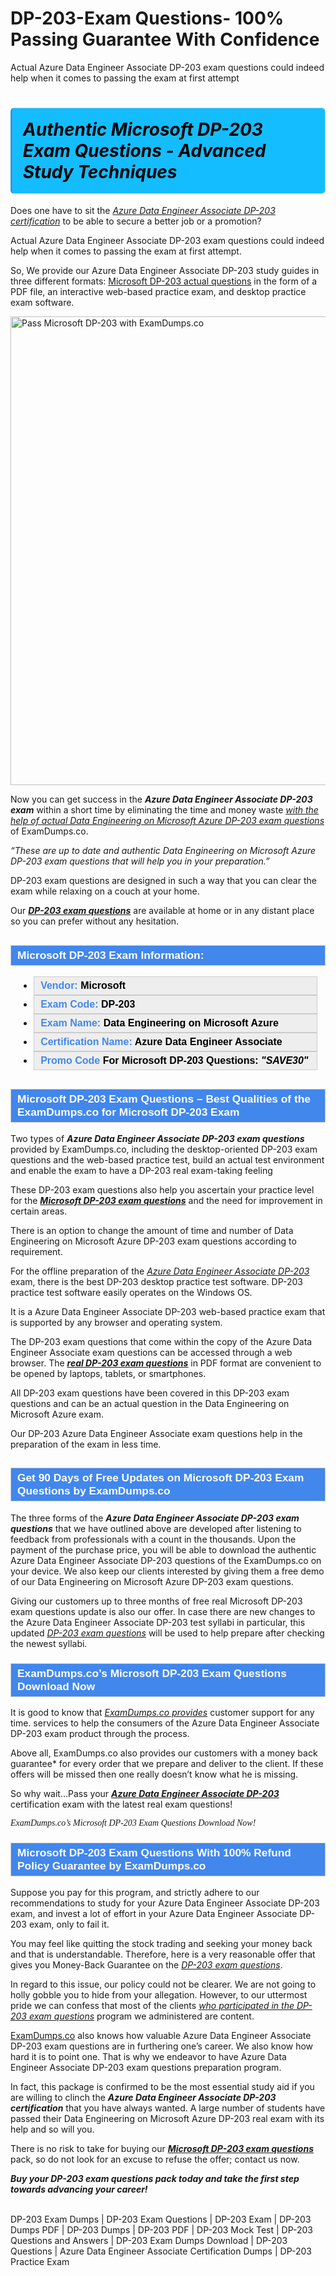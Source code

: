 # DP-203-Exam Questions- 100% Passing Guarantee With Confidence
Actual Azure Data Engineer Associate DP-203 exam questions could indeed help when it comes to passing the exam at first attempt
    	              <h1><strong><span style="display: block; color: #000000; background: #14BDFF; border: 0.5px solid #AED6F1; border-left: 3px solid #3498DB; padding: .6em; border-radius: 6px;">             <em>Authentic Microsoft DP-203 Exam Questions - Advanced Study Techniques</em>             </span></strong></h1>            <p>Does one have to sit the <u><i>Azure Data Engineer Associate DP-203 certification</i></u> to be able to secure a better job or a promotion?</p>            <p>Actual Azure Data Engineer Associate DP-203 exam questions could indeed help when it comes to passing the exam at first attempt. </p>            <p>So, We provide our Azure Data Engineer Associate DP-203 study guides in three different formats: <a href="https://www.examdumps.co/dp-203-exam-dumps.html">Microsoft DP-203 actual questions</a> in the form of a PDF file, an interactive web-based practice exam, and desktop practice exam software. </p>            <p><a href="https://www.examdumps.co/"><img src="https://www.examdumps.co//images/banners/big-sale-20-percent-discount-offer-examdumps.jpg" class="postImage" alt="Pass Microsoft DP-203 with ExamDumps.co" width="750"></a></p>            <p>Now you can get success in the <strong><i>Azure Data Engineer Associate DP-203 exam</i></strong> within a short time by eliminating the time and money waste <u><i>with the help of actual Data Engineering on Microsoft Azure DP-203 exam questions</i></u> of ExamDumps.co.</p>            <p><i>“These are up to date and authentic Data Engineering on Microsoft Azure DP-203 exam questions that will help you in your preparation.” </i></p>            <p>DP-203 exam questions are designed in such a way that you can clear the exam while relaxing on a couch at your home. </p>            <p>Our <strong><u><i>DP-203 exam questions</i></u></strong> are available at home or in any distant place so you can prefer without any hesitation. </p>            <h2 style="background: #4287ec; border: 1px solid #cccccc; padding: 5px 10px;">                <span style="color: #ffffff;">                    <span style="font-size: 11pt;">                        <span style="line-height: normal;">                            <span style="font-family: Calibri,sans-serif;">                                <strong>                                    <span style="font-size: 13.0pt;">Microsoft DP-203 Exam Information:</span>                                </strong>                            </span>                        </span>                    </span>                </span>            </h2>            <ul>                <li style="margin: 0cm 10pt;">                <div style="background: #eee; border: 1px solid #cccccc; padding: 5px 10px; text-align: justify;"><span style="font-size: 11pt;"><span style="line-height: normal;"><span style="tab-stops: list 36.0pt;"><span style="font-family: Calibri,sans-serif;"><strong><span style="font-size: 12.0pt;">                    <span style="color: #4287ec;">Vendor:</span> <span style="color: #000;">Microsoft</span>                    </span></strong></span></span></span></span></div>                </li>                <li style="margin: 0cm 10pt;">                <div style="background: #eee; border: 1px solid #cccccc; padding: 5px 10px; text-align: justify;"><span style="font-size: 11pt;"><span style="line-height: normal;"><span style="tab-stops: list 36.0pt;"><span style="font-family: Calibri,sans-serif;"><strong><span style="font-size: 12.0pt;">                    <span style="color: #4287ec;">Exam Code:</span> <span style="color: #000;">DP-203</span>                    </span></strong></span></span></span></span></div>                </li>                <li style="margin: 0cm 10pt;">                <div style="background: #eee; border: 1px solid #cccccc; padding: 5px 10px; text-align: justify;"><span style="font-size: 11pt;"><span style="line-height: normal;"><span style="tab-stops: list 36.0pt;"><span style="font-family: Calibri,sans-serif;"><strong><span style="font-size: 12.0pt;">                    <span style="color: #4287ec;">Exam Name:</span> <span style="color: #000;">Data Engineering on Microsoft Azure</span>                    </span></strong></span></span></span></span></div>                </li>                <li style="margin: 0cm 10pt;">                <div style="background: #eee; border: 1px solid #cccccc; padding: 5px 10px; text-align: justify;"><span style="font-size: 11pt;"><span style="line-height: normal;"><span style="tab-stops: list 36.0pt;"><span style="font-family: Calibri,sans-serif;"><strong><span style="font-size: 12.0pt;">                    <span style="color: #4287ec;">Certification Name:</span> <span style="color: #000;"> Azure Data Engineer Associate</span>                    </span></strong></span></span></span></span></div>                </li>                               <li style="margin: 0cm 10pt;">                <div style="background: #eee; border: 1px solid #cccccc; padding: 5px 10px; text-align: justify;"><span style="font-size: 11pt;"><span style="line-height: normal;"><span style="tab-stops: list 36.0pt;"><span style="font-family: Calibri,sans-serif;"><strong><span style="font-size: 12.0pt;">                    <span style="color: #4287ec;">Promo Code</span> <span style="color: #000;">For Microsoft DP-203 Questions: <strong><i>"SAVE30"</i></strong></span>                    </span></strong></span></span></span></span></div>                </li>            </ul>                        <h2 style="background: #4287ec; border: 1px solid #cccccc; padding: 5px 10px;">                <span style="color: #ffffff;">                    <span style="font-size: 11pt;">                        <span style="line-height: normal;">                            <span style="font-family: Calibri,sans-serif;">                                <strong>                                    <span style="font-size: 13.0pt;">Microsoft DP-203 Exam Questions – Best Qualities of the ExamDumps.co for Microsoft DP-203 Exam</span>                                </strong>                            </span>                        </span>                    </span>                </span>            </h2>            <p>Two types of <strong><i>Azure Data Engineer Associate DP-203 exam questions</i></strong> provided by ExamDumps.co, including the desktop-oriented DP-203 exam questions  and the web-based practice test, build an actual test environment and enable the exam to have a DP-203 real exam-taking feeling</p>            <p>These DP-203 exam questions also help you ascertain your practice level for the <strong><u><i>Microsoft DP-203 exam questions</i></u></strong> and the need for improvement in certain areas. </p>            <p>There is an option to change the amount of time and number of Data Engineering on Microsoft Azure DP-203 exam questions according to requirement. </p>            <p>For the offline preparation of the <u><i>Azure Data Engineer Associate DP-203</i></u> exam, there is the best DP-203 desktop practice test software. DP-203 practice test software easily operates on the Windows OS. </p>            <p>It is a Azure Data Engineer Associate DP-203 web-based practice exam that is supported by any browser and operating system. </p>            <p>The DP-203 exam questions that come within the copy of the Azure Data Engineer Associate exam questions can be accessed through a web browser. The <a href="https://www.getbraindumps.com/"><strong><u><i>real DP-203 exam questions</i></u></strong></a> in PDF format are convenient to be opened by laptops, tablets, or smartphones. </p>            <p>All DP-203 exam questions have been covered in this DP-203 exam questions and can be an actual question in the Data Engineering on Microsoft Azure exam.</p>            <p>Our DP-203 Azure Data Engineer Associate exam questions help in the preparation of the exam in less time.</p>                        <h2 style="background: #4287ec; border: 1px solid #cccccc; padding: 5px 10px;">                <span style="color: #ffffff;"><span style="font-size: 11pt;">                    <span style="line-height: normal;">                        <span style="font-family: Calibri,sans-serif;">                            <strong>                                <span style="font-size: 13.0pt;">Get 90 Days of Free Updates on  Microsoft DP-203 Exam Questions by ExamDumps.co</span>                            </strong>                        </span>                    </span></span>                </span>            </h2>                        <p>The three forms of the <strong><i>Azure Data Engineer Associate DP-203 exam questions</i></strong> that we have outlined above are developed after listening to feedback from professionals with a count in the thousands. Upon the payment of the purchase price, you will be able to download the authentic Azure Data Engineer Associate DP-203 questions of the ExamDumps.co on your device. We also keep our clients interested by giving them a free demo of our Data Engineering on Microsoft Azure DP-203 exam questions. </p>            <p>Giving our customers up to three months of free real Microsoft DP-203 exam questions update is also our offer. In case there are new changes to the Azure Data Engineer Associate DP-203 test syllabi in particular, this updated <u><i>DP-203 exam questions</i></u> will be used to help prepare after checking the newest syllabi. </p>                       <h3 style="background: #4287ec; border: 1px solid #cccccc; padding: 5px 10px;">                <span style="color: #ffffff;">                    <span style="font-size: 11pt;">                        <span style="line-height: normal;">                            <span style="font-family: Calibri,sans-serif;">                                <strong>                                    <span style="font-size: 13.0pt;">ExamDumps.co’s Microsoft DP-203 Exam Questions Download Now </span>                                </strong>                            </span>                        </span>                    </span>                </span>            </h3>            <p>It is good to know that <u><i>ExamDumps.co provides</i></u> customer support for any time. services to help the consumers of the Azure Data Engineer Associate DP-203 exam product through the process. </p>            <p>Above all, ExamDumps.co also provides our customers with a money back guarantee* for every order that we prepare and deliver to the client. If these offers will be missed then one really doesn’t know what he is missing. </p>            <p>So why wait…Pass your <strong><u><i>Azure Data Engineer Associate DP-203 </i></u></strong> certification exam with the latest real exam questions!</p>            <p style="font-family: cursive; "><i>ExamDumps.co’s Microsoft DP-203 Exam Questions Download Now! </i></p>                        <h3 style="background: #4287ec; border: 1px solid #cccccc; padding: 5px 10px;">                <span style="color: #ffffff;">                    <span style="font-size: 11pt;">                        <span style="line-height: normal;">                            <span style="font-family: Calibri,sans-serif;">                                <strong>                                    <span style="font-size: 13.0pt;">Microsoft DP-203 Exam Questions With 100% Refund Policy Guarantee by ExamDumps.co</span>                                </strong>                            </span>                        </span>                    </span>                </span>            </h3>            <p>Suppose you pay for this program, and strictly adhere to our recommendations to study for your Azure Data Engineer Associate DP-203 exam, and invest a lot of effort in your Azure Data Engineer Associate DP-203 exam, only to fail it. </p>            <p>You may feel like quitting the stock trading and seeking your money back and that is understandable. Therefore, here is a very reasonable offer that gives you Money-Back Guarantee on the <u><i>DP-203 exam questions</i></u>.</p>            <p>In regard to this issue, our policy could not be clearer. We are not going to holly gobble you to hide from your allegation. However, to our uttermost pride we can confess that most of the clients <u><i>who participated in the DP-203 exam questions</i></u> program we administered are content. </p>            <p><a href="https://www.examdumps.co/">ExamDumps.co</a> also knows how valuable Azure Data Engineer Associate DP-203 exam questions are in furthering one’s career. We also know how hard it is to point one. That is why we endeavor to have Azure Data Engineer Associate DP-203 exam questions preparation program. </p>            <p>In fact, this package is confirmed to be the most essential study aid if you are willing to clinch the <strong><i>Azure Data Engineer Associate DP-203 certification</i></strong> that you have always wanted. A large number of students have passed their Data Engineering on Microsoft Azure DP-203 real exam with its help and so will you. </p>            <p>There is no risk to take for buying our <strong><u><i>Microsoft DP-203 exam questions</i></u></strong> pack, so do not look for an excuse to refuse the offer; contact us now. </p>            <p><strong><i>Buy your DP-203 exam questions pack today and take the first step towards advancing your career!</i></strong></p>        
                   DP-203 Exam Dumps | DP-203 Exam Questions | DP-203 Exam | DP-203 Dumps PDF | DP-203 Dumps | DP-203 PDF | DP-203 Mock Test | DP-203 Questions and Answers | DP-203 Exam Dumps Download | DP-203 Questions | Azure Data Engineer Associate Certification Dumps | DP-203 Practice Exam

